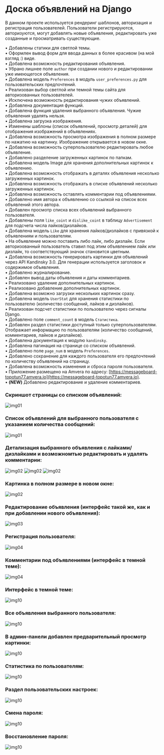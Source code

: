 # Доска объявлений на Django

В данном проекте используется рендеринг шаблонов, авторизация и регистрация пользователей.
Пользователи регистрируются, авторизуются, могут добавлять новые объявления, редактировать уже созданные и просматривать существующие.

• Добавлены статики для светлой темы.  
• Оформлен вывод форм для ввода данных в более красивом (на мой взгляд :) виде.  
• Добавлена возможность редактирования объявления.  
• Убрано лишнее поле `author` при создании нового и редактировании уже имеющегося объявления.  
• Добавлена модель `Preferences` в модуль `user_preferences.py` для пользовательских предпочтений.  
• Реализован выбор светлой или темной темы сайта для авторизованных пользователей.  
• Исключена возможность редактирования чужих объявлений.  
• Добавлена документация функций.  
• Добавлена функция удаления выбранного объявления. Чужие объявления удалять нельзя.  
• Добавлена загрузка изображения.  
• Изменены шаблоны (список объявлений, просмотр деталей) для отображения изображений в объявлениях.  
• Добавлена возможность просмотра изображения в полном размере по нажатию на картинку. Изображение открывается в новом окне.  
• Добавлена возможность суперпользователю редактировать любое объявление.  
• Добавлено разделение загруженных картинок по папкам.  
• Добавлена модель Image для хранения дополнительных картинок к объявлению.  
• Добавлена возможность отображать в деталях объявления несколько загруженных картинок.  
• Добавлена возможность отображать в списке объявлений несколько загруженных картинок.  
• Добавлена возможность оставлять комментарии под объявлениями.  
• Добавлено имя автора к объявлению со ссылкой на список всех объявлений этого автора.  
• Добавлен просмотр списка всех объявлений выбранного пользователя.  
• Добавлены поля `like_coint` и `dislike_coint` в таблицу `Advertisement` для подсчета числа лайков/дизлайков.  
• Добавлена модель `Like` для хранения лайков/дизлайков с привязкой к объявлениям и пользователям.  
• На объявление можно поставить либо лайк, либо дизлайк. Если авторизованный пользователь ставил под этим объявлением лайк или дизлайк, то соответствующий значок становится цветным.  
• Добавлена возможность генерировать картинки для объявлений через API Kandinsky 3.0. Для генерации используется заголовок и содержимое объявления.  
• Добавлено журналирование.  
• Добавлен вывод даты объявления и даты комментариев.  
• Реализовано удаление дополнительных картинок.  
• Реализовано добавление дополнительных картинок.  
• Добавлена возможно загрузки нескольких картинок сразу.  
• Добавлена модель `UserStat` для хранения статистики по пользователю (количество сообщений, лайков и дизлайков).  
• Реализован подсчет статистики по пользователю через сигналы Django.  
• Добавлено поле `comment_count` в модель `Статистика`.  
• Добавлен раздел статистики доступный только суперпользователям. Отображает информацию по пользователям (количество сообщений, комментариев, лайков и дизлайков).  
• Добавлена документация к модулю `kandinsky`.  
• Добавлена пагинация на странице со списком объявлений.  
• Добавлено поле `page_num` в модель `Preferences`.  
• Добавлено сохранение для каждого пользователя его предпочтений по количеству объявлений на страницу.  
• Добавлена возможность изменения и сброса пароля пользователя.  
• Приложение размещено на Amvera по адресу: [https://messageboard-topotun77.amvera.io](https://messageboard-topotun77.amvera.io).  
• **(NEW)** Добавлено редактирование и удаление комментариев.  

### Скриншот страницы со списком объявлений:
![img01](https://github.com/Topotun77/message_board/blob/master/ScreenShots/n001.jpg?raw=true)
### Список объявлений для выбранного пользователя с указанием количества сообщений:
![img01](https://github.com/Topotun77/message_board/blob/master/ScreenShots/n007.jpg?raw=true)
### Детализация выбранного объявления с лайками/дизлайками и возможномтью редактировать и удалять комментарии:
![img02](https://github.com/Topotun77/message_board/blob/master/ScreenShots/n002.jpg?raw=true)
![img02](https://github.com/Topotun77/message_board/blob/master/ScreenShots/n020.jpg?raw=true)
![img02](https://github.com/Topotun77/message_board/blob/master/ScreenShots/n021.jpg?raw=true)
### Картинка в полном размере в новом окне:
![img02](https://github.com/Topotun77/message_board/blob/master/ScreenShots/n006.jpg?raw=true)
### Редактирование объявления (интерфейс такой же, как и при добавлении нового объявления):
![img03](https://github.com/Topotun77/message_board/blob/master/ScreenShots/n003.jpg?raw=true)
### Регистрация пользователя:
![img04](https://github.com/Topotun77/message_board/blob/master/ScreenShots/n004.jpg?raw=true)
### Комментарии под объявлениями (интерфейс в темной теме):
![img04](https://github.com/Topotun77/message_board/blob/master/ScreenShots/n014.jpg?raw=true)
### Интерфейс в темной теме:
![img10](https://github.com/Topotun77/message_board/blob/master/ScreenShots/n010.jpg?raw=true)
### Все объявления выбранного пользователя:
![img10](https://github.com/Topotun77/message_board/blob/master/ScreenShots/n011.jpg?raw=true)
### В админ-панели добавлен предварительный просмотр картинки:
![img10](https://github.com/Topotun77/message_board/blob/master/ScreenShots/n015.jpg?raw=true)
### Статистика по пользователям:
![img10](https://github.com/Topotun77/message_board/blob/master/ScreenShots/n016.jpg?raw=true)
### Раздел пользовательских настроек:
![img10](https://github.com/Topotun77/message_board/blob/master/ScreenShots/n017.jpg?raw=true)
### Смена пароля:
![img10](https://github.com/Topotun77/message_board/blob/master/ScreenShots/n018.jpg?raw=true)
### Восстановление пароля:
![img10](https://github.com/Topotun77/message_board/blob/master/ScreenShots/n019.jpg?raw=true)
